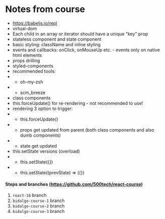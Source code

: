 # Notes from course

* https://babeljs.io/repl
* virtual-dom
* Each child in an array or iterator should have a unique "key" prop
* stateless component and state component
* basic styling: className and inline styling
* events and callbacks: onClick, onMouseUp etc. - events only on native html elements
* props drilling
* styled-components
* recommended tools:
* * oh-my-zsh
* * scm_breeze
* class components
* this.forceUpdate() for re-rendering - not recommended to use!
* rendering 3 option to trigger:
* * this.forceUpdate()
* * props get updated from parent (both class components and also dumb components)
* * state get updated
* this.setState versions (overload)
* * this.setState({})
* * this.setState((prevState) => ({})

#### Steps and branches (https://github.com/500tech/react-course)
1. `react-16` branch
1. `bidalgo-course-1` branch
1. `bidalgo-course-2` branch
1. `bidalgo-course-3` branch

